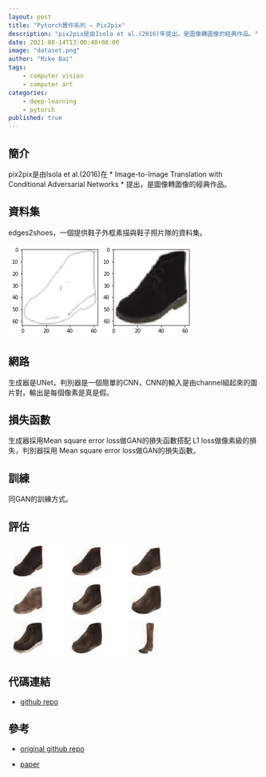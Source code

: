 ```yaml
---
layout: post
title: "Pytorch實作系列 — Pix2pix"
description: "pix2pix是由Isola et al.(2016)年提出，是圖像轉圖像的經典作品。"
date: 2021-08-14T13:00:40+08:00
image: "dataset.png"
author: "Mike Bai"
tags:
    - computer vision
    - computer art
categories:
    - deep-learning
    - pytorch
published: true
---
```


## 簡介

pix2pix是由Isola et al.(2016)在 * Image-to-Image Translation with Conditional Adversarial Networks * 提出，是圖像轉圖像的經典作品。

## 資料集

edges2shoes，一個提供鞋子外框素描與鞋子照片隊的資料集。

![資料集](dataset.png)

## 網路

生成器是UNet，判別器是一個簡單的CNN，CNN的輸入是由channel組起來的圖片對，輸出是每個像素是真是假。

## 損失函數

生成器採用Mean square error loss做GAN的損失函數搭配 L1 loss做像素級的損失，判別器採用 Mean square error loss做GAN的損失函數。

## 訓練

同GAN的訓練方式。

## 評估

![結果](result.png)

## 代碼連結

* [github repo](https://github.com/gitE0Z9/classical-network-series)

## 參考

* [original github repo](https://github.com/eriklindernoren/PyTorch-GAN)

* [paper](https://arxiv.org/abs/1611.07004)